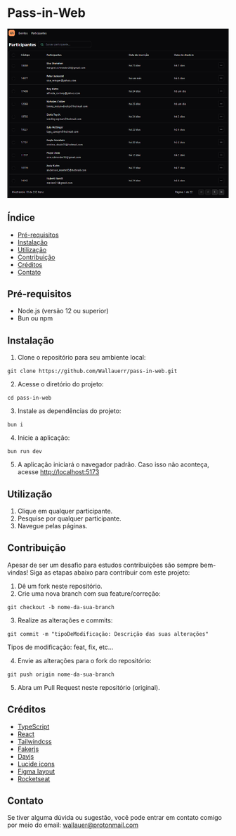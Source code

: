 # Pass-in-Web

![Capa do projeto](./.git_images/project-cover.png)

## Índice

- [Pré-requisitos](#pré-requisitos)
- [Instalação](#instalação)
- [Utilização](#utilização)
- [Contribuição](#contribuição)
- [Créditos](#créditos)
- [Contato](#contato)

## Pré-requisitos

- Node.js (versão 12 ou superior)
- Bun ou npm

## Instalação

1. Clone o repositório para seu ambiente local:

```
git clone https://github.com/Wallauerr/pass-in-web.git
```

2. Acesse o diretório do projeto:

```
cd pass-in-web
```

3. Instale as dependências do projeto:

```
bun i
```

4. Inicie a aplicação:

```
bun run dev
```

5. A aplicação iniciará o navegador padrão. Caso isso não aconteça, acesse [http://localhost:5173](http://localhost:5173)

## Utilização

1. Clique em qualquer participante.
2. Pesquise por qualquer participante.
3. Navegue pelas páginas.

## Contribuição

Apesar de ser um desafio para estudos contribuições são sempre bem-vindas! Siga as etapas abaixo para contribuir com este projeto:

1. Dê um fork neste repositório.
2. Crie uma nova branch com sua feature/correção:

```
git checkout -b nome-da-sua-branch
```

3. Realize as alterações e commits:

```
git commit -m "tipoDeModificação: Descrição das suas alterações"
```

Tipos de modificação: feat, fix, etc...

4. Envie as alterações para o fork do repositório:

```
git push origin nome-da-sua-branch
```

5. Abra um Pull Request neste repositório (original).

## Créditos

- [TypeScript](https://www.typescriptlang.org/)
- [React](https://react.dev/)
- [Tailwindcss](https://tailwindcss.com/)
- [Fakerjs](https://fakerjs.dev/)
- [Dayjs](https://day.js.org/en/)
- [Lucide icons](https://lucide.dev/)
- [Figma layout](https://www.figma.com/community/file/1356738933008624188)
- [Rocketseat](https://www.rocketseat.com.br/)

## Contato

Se tiver alguma dúvida ou sugestão, você pode entrar em contato comigo por meio do email: wallauer@protonmail.com
